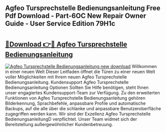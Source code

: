 ## Agfeo Tursprechstelle Bedienungsanleitung Free Pdf Download - Part-6OC New Repair Owner Guide - User Service Edition 79H1c

# <h2><a href="http://df5rwtf.blite.top/?on=Agfeo+Tursprechstelle+Bedienungsanleitung">🔗Download 👉🔴 Agfeo Tursprechstelle Bedienungsanleitung</a></h2>

[![Agfeo Tursprechstelle Bedienungsanleitung new download](https://i.imgur.com/lujVjoI.png)](http://df5rwtf.blite.top/?on=Agfeo+Tursprechstelle+Bedienungsanleitung)
Willkommen in einer neuen Welt Dieser Leitfaden öffnet die Türen zu einer neuen Welt voller Möglichkeiten mit Ihrem neuen Agfeo Tursprechstelle Bedienungsanleitung. Kundensupport Agfeo Tursprechstelle Bedienungsanleitung Optionen Sollten Sie Hilfe benötigen, steht Ihnen unser engagiertes Kundensupport-Team zur Verfügung. Zu den erweiterten Funktionen von Agfeo Tursprechstelle Bedienungsanleitung gehören Bilderkennung, Sprachbefehle, anpassbare Profile und automatische Backups, auf die alle über die schlanke und anpassbare Benutzeroberfläche zugegriffen werden kann. Wir sind der Exzellenz Agfeo Tursprechstelle BedienungsanleitungD verpflichtet. Unser Team widmet sich der Bereitstellung außergewöhnlicher Kundenbetreuung.
